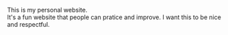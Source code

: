 This is my personal website. <br>
It's a fun website that people can pratice and improve. 
I want this to be nice and respectful. 
